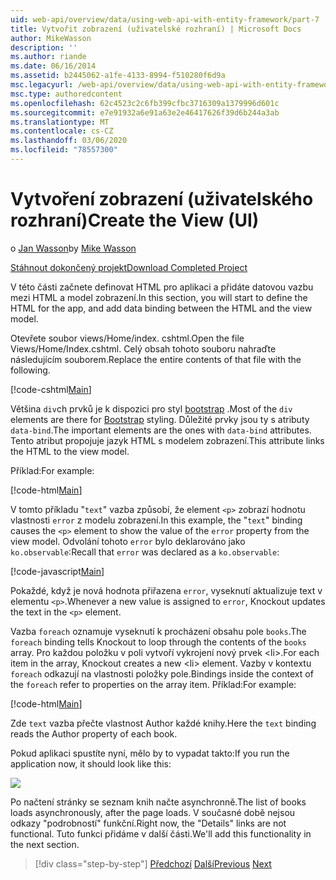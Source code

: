 ```yaml
---
uid: web-api/overview/data/using-web-api-with-entity-framework/part-7
title: Vytvořit zobrazení (uživatelské rozhraní) | Microsoft Docs
author: MikeWasson
description: ''
ms.author: riande
ms.date: 06/16/2014
ms.assetid: b2445062-a1fe-4133-8994-f510280f6d9a
msc.legacyurl: /web-api/overview/data/using-web-api-with-entity-framework/part-7
msc.type: authoredcontent
ms.openlocfilehash: 62c4523c2c6fb399cfbc3716309a1379996d601c
ms.sourcegitcommit: e7e91932a6e91a63e2e46417626f39d6b244a3ab
ms.translationtype: MT
ms.contentlocale: cs-CZ
ms.lasthandoff: 03/06/2020
ms.locfileid: "78557300"
---
```

# <a name="create-the-view-ui"></a><span data-ttu-id="971fc-102">Vytvoření zobrazení (uživatelského rozhraní)</span><span class="sxs-lookup"><span data-stu-id="971fc-102">Create the View (UI)</span></span>

<span data-ttu-id="971fc-103">o [Jan Wasson](https://github.com/MikeWasson)</span><span class="sxs-lookup"><span data-stu-id="971fc-103">by [Mike Wasson](https://github.com/MikeWasson)</span></span>

[<span data-ttu-id="971fc-104">Stáhnout dokončený projekt</span><span class="sxs-lookup"><span data-stu-id="971fc-104">Download Completed Project</span></span>](https://github.com/MikeWasson/BookService)

<span data-ttu-id="971fc-105">V této části začnete definovat HTML pro aplikaci a přidáte datovou vazbu mezi HTML a model zobrazení.</span><span class="sxs-lookup"><span data-stu-id="971fc-105">In this section, you will start to define the HTML for the app, and add data binding between the HTML and the view model.</span></span>

<span data-ttu-id="971fc-106">Otevřete soubor views/Home/index. cshtml.</span><span class="sxs-lookup"><span data-stu-id="971fc-106">Open the file Views/Home/Index.cshtml.</span></span> <span data-ttu-id="971fc-107">Celý obsah tohoto souboru nahraďte následujícím souborem.</span><span class="sxs-lookup"><span data-stu-id="971fc-107">Replace the entire contents of that file with the following.</span></span>

[!code-cshtml[Main](part-7/samples/sample1.cshtml)]

<span data-ttu-id="971fc-108">Většina `div`ch prvků je k dispozici pro styl [bootstrap](http://getbootstrap.com/) .</span><span class="sxs-lookup"><span data-stu-id="971fc-108">Most of the `div` elements are there for [Bootstrap](http://getbootstrap.com/) styling.</span></span> <span data-ttu-id="971fc-109">Důležité prvky jsou ty s atributy `data-bind`.</span><span class="sxs-lookup"><span data-stu-id="971fc-109">The important elements are the ones with `data-bind` attributes.</span></span> <span data-ttu-id="971fc-110">Tento atribut propojuje jazyk HTML s modelem zobrazení.</span><span class="sxs-lookup"><span data-stu-id="971fc-110">This attribute links the HTML to the view model.</span></span>

<span data-ttu-id="971fc-111">Příklad:</span><span class="sxs-lookup"><span data-stu-id="971fc-111">For example:</span></span>

[!code-html[Main](part-7/samples/sample2.html)]

<span data-ttu-id="971fc-112">V tomto příkladu &quot;`text`&quot; vazba způsobí, že element `<p>` zobrazí hodnotu vlastnosti `error` z modelu zobrazení.</span><span class="sxs-lookup"><span data-stu-id="971fc-112">In this example, the &quot;`text`&quot; binding causes the `<p>` element to show the value of the `error` property from the view model.</span></span> <span data-ttu-id="971fc-113">Odvolání tohoto `error` bylo deklarováno jako `ko.observable`:</span><span class="sxs-lookup"><span data-stu-id="971fc-113">Recall that `error` was declared as a `ko.observable`:</span></span>

[!code-javascript[Main](part-7/samples/sample3.js)]

<span data-ttu-id="971fc-114">Pokaždé, když je nová hodnota přiřazena `error`, vyseknutí aktualizuje text v elementu `<p>`.</span><span class="sxs-lookup"><span data-stu-id="971fc-114">Whenever a new value is assigned to `error`, Knockout updates the text in the `<p>` element.</span></span>

<span data-ttu-id="971fc-115">Vazba `foreach` oznamuje vyseknutí k procházení obsahu pole `books`.</span><span class="sxs-lookup"><span data-stu-id="971fc-115">The `foreach` binding tells Knockout to loop through the contents of the `books` array.</span></span> <span data-ttu-id="971fc-116">Pro každou položku v poli vytvoří vykrojení nový prvek &lt;li&gt;.</span><span class="sxs-lookup"><span data-stu-id="971fc-116">For each item in the array, Knockout creates a new &lt;li&gt; element.</span></span> <span data-ttu-id="971fc-117">Vazby v kontextu `foreach` odkazují na vlastnosti položky pole.</span><span class="sxs-lookup"><span data-stu-id="971fc-117">Bindings inside the context of the `foreach` refer to properties on the array item.</span></span> <span data-ttu-id="971fc-118">Příklad:</span><span class="sxs-lookup"><span data-stu-id="971fc-118">For example:</span></span>

[!code-html[Main](part-7/samples/sample4.html)]

<span data-ttu-id="971fc-119">Zde `text` vazba přečte vlastnost Author každé knihy.</span><span class="sxs-lookup"><span data-stu-id="971fc-119">Here the `text` binding reads the Author property of each book.</span></span>

<span data-ttu-id="971fc-120">Pokud aplikaci spustíte nyní, mělo by to vypadat takto:</span><span class="sxs-lookup"><span data-stu-id="971fc-120">If you run the application now, it should look like this:</span></span>

![](part-7/_static/image1.png)

<span data-ttu-id="971fc-121">Po načtení stránky se seznam knih načte asynchronně.</span><span class="sxs-lookup"><span data-stu-id="971fc-121">The list of books loads asynchronously, after the page loads.</span></span> <span data-ttu-id="971fc-122">V současné době nejsou odkazy &quot;podrobností&quot; funkční.</span><span class="sxs-lookup"><span data-stu-id="971fc-122">Right now, the &quot;Details&quot; links are not functional.</span></span> <span data-ttu-id="971fc-123">Tuto funkci přidáme v další části.</span><span class="sxs-lookup"><span data-stu-id="971fc-123">We'll add this functionality in the next section.</span></span>

> [!div class="step-by-step"]
> <span data-ttu-id="971fc-124">[Předchozí](part-6.md)
> [Další](part-8.md)</span><span class="sxs-lookup"><span data-stu-id="971fc-124">[Previous](part-6.md)
[Next](part-8.md)</span></span>
